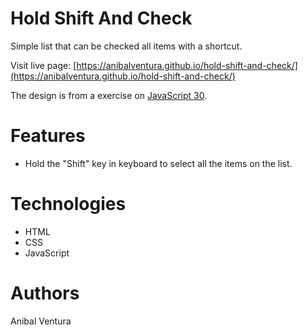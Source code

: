 # Hold Shift And Check

Simple list that can be checked all items with a shortcut.

Visit live page: [https://anibalventura.github.io/hold-shift-and-check/](https://anibalventura.github.io/hold-shift-and-check/)

The design is from a exercise on [JavaScript 30](https://javascript30.com/).

# Features

- Hold the "Shift" key in keyboard to select all the items on the list.

# Technologies

- HTML
- CSS
- JavaScript

# Authors

Anibal Ventura
